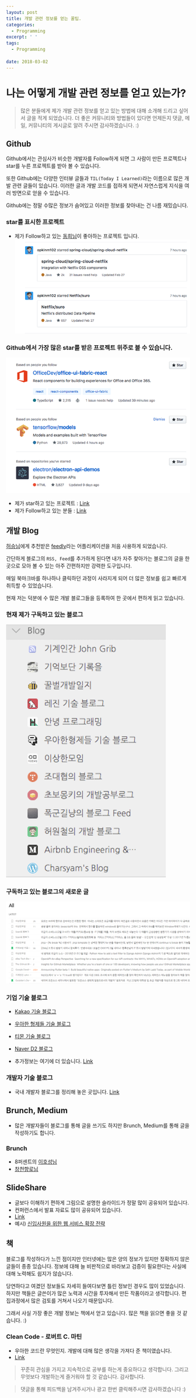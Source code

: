 ```yaml
---
layout: post
title: 개발 관련 정보를 얻는 꿀팁.
categories:
  - Programming
excerpt: ' '
tags:
  - Programming

date: 2018-03-02
---
```


# 나는 어떻게 개발 관련 정보를 얻고 있는가?
> 많은 분들에게 제가 개발 관련 정보를 얻고 있는 방법에 대해 소개해 드리고 싶어서 글을 적게 되었습니다. 더 좋은 커뮤니티와 방법들이 있다면 언제든지 댓글, 메일, 커뮤니티의 게시글로 알려 주시면 감사하겠습니다. :)

## Github
Github에서는 관심사가 비슷한 개발자를 Follow하게 되면 그 사람이 만든 프로젝트나 star를 누른 프로젝트를 받아 볼 수 있습니다.


또한 Github에는 다양한 인터뷰 글들과 `TIL(Today I Learned)`라는 이름으로 많은 개발 관련 글들이 있습니다. 이러한 글과 개발 코드를 접하게 되면서 자연스럽게 지식을 여러 방면으로 얻을 수 있습니다.


Github에는 정말 수많은 정보가 숨어있고 이러한 정보를 찾아내는 건 나름 재밌습니다.

### star를 표시한 프로젝트
- 제가 Follow하고 있는 [동희님](https://github.com/opklnm102)이 좋아하는 프로젝트 입니다.
![No Image](/assets/posts/20180302/2.png)

### Github에서 가장 많은 star를 받은 프로젝트 위주로 볼 수 있습니다.
![No Image](/assets/posts/20180302/3.png)

- 제가 star하고 있는 프로젝트 : [Link](https://github.com/NESOY?tab=stars)
- 제가 Follow하고 있는 분들 : [Link](https://github.com/NESOY?tab=following)


## 개발 Blog
[허승님](https://seanlion.github.io/)에게 추천받은 [feedly](http://feedly.com/)라는 어플리케이션을 처음 사용하게 되었습니다.


간단하게 블로그의 `RSS, Feed`를 추가하게 된다면 내가 자주 찾아가는 블로그의 글을 한곳으로 모아 볼 수 있는 아주 간편하지만 강력한 도구입니다.


매일 북마크바를 하나하나 클릭하던 과정이 사라지게 되어 더 많은 정보를 쉽고 빠르게 취득할 수 있었습니다.


현재 저는 덕분에 수 많은 개발 블로그들을 등록하여 한 곳에서 편하게 읽고 있습니다.

### 현재 제가 구독하고 있는 블로그
![No Image](/assets/posts/20180302/4.png)
### 구독하고 있는 블로그의 새로운 글
![No Image](/assets/posts/20180302/5.png)

### 기업 기술 블로그
- [Kakao 기술 블로그](http://tech.kakao.com/)
- [우아한 형제들 기술 블로그](http://woowabros.github.io/)
- [티몬 기술 블로그](http://tmondev.blog.me/)
- [Naver D2 블로그](http://d2.naver.com/)

- 추가정보는 여기에 더 있습니다. [Link](http://rolls-it.tistory.com/58)

### 개발자 기술 블로그
- 국내 개발자 블로그를 정리해 놓은 곳입니다. [Link](https://github.com/sarojaba/awesome-devblog)

## Brunch, Medium
- 많은 개발자들이 블로그를 통해 글을 쓰기도 하지만 Brunch, Medium를 통해 글을 작성하기도 합니다.
### Brunch
- 8퍼센트의 [이호성님](https://brunch.co.kr/@leehosung)
- [창천향로님](https://brunch.co.kr/@jojoldu)

## SlideShare
- 글보다 이해하기 편하게 그림으로 설명한 슬라이드가 정말 많이 공유되어 있습니다.
- 컨퍼런스에서 발표 자료도 많이 공유되어 있습니다.
- [Link](https://www.slideshare.net/)
- 예시) [신입사원을 위한 웹 서비스 확장 전략](https://www.slideshare.net/charsyam2/webservice-scaling-for-newbie)

## 책
블로그를 작성하다가 느낀 점이지만 인터넷에는 많은 양의 정보가 있지만 정확하지 않은 글들이 종종 있습니다. 정보에 대해 늘 비판적으로 바라보고 검증이 필요한다는 사실에 대해 노력해도 쉽지가 않습니다.


당연하다고 여겼던 정보들도 자세히 들여다보면 틀린 정보인 경우도 많이 있었습니다. 하지만 책들은 글쓴이가 많은 노력과 시간을 투자해서 만든 작품이라고 생각합니다. 편집과정에서 많은 검토를 거쳐서 나오기 때문입니다. 


그래서 사실 가장 좋은 개발 정보는 책에서 얻고 있습니다. 많은 책을 읽으면 좋을 것 같습니다. :)

### Clean Code - 로버트 C. 마틴
- 우아한 코드란 무엇인지. 개발에 대해 많은 생각을 가져다 준 책이였습니다.
- [Link](http://www.aladin.co.kr/shop/wproduct.aspx?ItemId=34083680)


> 꾸준히 관심을 가지고 지속적으로 공부를 하는게 중요하다고 생각합니다. 그리고 무엇보다 개발하는게 즐거워야 할 것 같습니다. 감사합니다.


> 댓글을 통해 피드백을 남겨주시거나 광고 한번 클릭해주시면 감사하겠습니다 :)